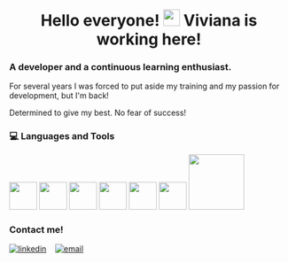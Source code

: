 <h1 align="center"> Hello everyone! <img src="https://raw.githubusercontent.com/iampavangandhi/iampavangandhi/master/gifs/Hi.gif" width="30px">                    Viviana is working here!</h1>

<h3> A developer and a continuous learning enthusiast. </h3>

<p>For several years I was forced to put aside my training and my passion for development, but I'm back!</p>
<p>Determined to give my best. No fear of success!</p>

<div>
  <h3> 💻 Languages and Tools </h3>
  <p>
   <img src="https://media3.giphy.com/media/ln7z2eWriiQAllfVcn/200w.webp" width="50">
   <img src="https://i.giphy.com/media/eNAsjO55tPbgaor7ma/200w.webp" width="50">
   <img src="https://i.giphy.com/media/IdyAQJVN2kVPNUrojM/200.webp" width="50">
   <img src="https://media3.giphy.com/media/kdFc8fubgS31b8DsVu/giphy.webp" width="50">
   <img src="https://media.giphy.com/media/SU2ic3wTfuC6JhD1lA/giphy.gif" width="50">
   <img src="https://i.giphy.com/media/LMt9638dO8dftAjtco/200.webp"   width="50">
   <img src="https://media.giphy.com/media/kH1DBkPNyZPOk0BxrM/giphy.gif" width="100">
  <p>
</div> 

<h3> Contact me! </h3>
        <p float="left">
  
  [![linkedin](https://user-images.githubusercontent.com/25087769/87172072-530a5080-c2dc-11ea-8e2c-8ee4dbf3394b.png)](https://www.linkedin.com/in/viviana-galvagno-611036117/) &nbsp;&nbsp;
  [![email](https://user-images.githubusercontent.com/25087769/87174308-a4680f00-c2df-11ea-90b0-5fa1fa76d2f1.png)](mailto:vivigalvagno@gmail.com)
        </p>
<!--
**Likinet/Likinet** is a ✨ _special_ ✨ repository because its `README.md` (this file) appears on your GitHub profile.

Here are some ideas to get you started:

- 🔭 I’m currently working on ...
- 🌱 I’m currently learning ...
- 👯 I’m looking to collaborate on ...
- 🤔 I’m looking for help with ...
- 💬 Ask me about ...
- 📫 How to reach me: ...
- 😄 Pronouns: ...
- ⚡ Fun fact: ...
-->
